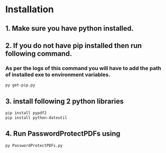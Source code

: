 # Installation

## 1. Make sure you have python installed.

## 2. If you do not have pip installed then run following command.  
### As per the logs of this command you will have to add the path of installed exe to environment variables.

```bash
py get-pip.py

```

## 3. install following 2 python libraries

```bash
pip install pypdf2
pip install python-dateutil

```  

## 4. Run PasswordProtectPDFs using
```bash
py PasswordProtectPDFs.py

```